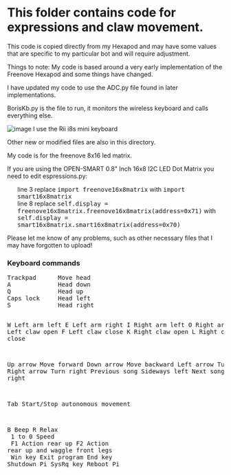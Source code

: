 <h1>This folder contains code for expressions and claw movement.</h1>

This code is copied directly from my Hexapod and may have some values that are specific to my particular bot and will require adjustment.

Things to note:
My code is based around a very early implementation of the Freenove Hexapod and some things have changed.

I have updated my code to use the ADC.py file found in later implementations.

BorisKb.py is the file to run, it monitors the wireless keyboard and calls everything else.

![image](https://github.com/UEA-envsoft/FreenoveBigHexapod/assets/64538329/b358bf63-ae10-4306-9c24-0cde73722713) I use the Rii i8s mini keyboard


Other new or modified files are also in this directory.

My code is for the freenove 8x16 led matrix.

If you are using the OPEN-SMART 0.8" Inch 16x8 I2C LED Dot Matrix you need to edit espressions.py:
<ul>
line 3 replace <tt>import freenove16x8matrix</tt> with <tt>import smart16x8matrix</tt>   <br />
line 8 replace <tt>self.display = freenove16x8matrix.freenove16x8matrix(address=0x71)</tt> with <tt>self.display = smart16x8matrix.smart16x8matrix(address=0x70)</tt>
</ul>

Please let me know of any problems, such as other necessary files that I may have forgotten to upload!

<h3>Keyboard commands</h3>
<pre>
Trackpad      Move head
A             Head down
Q             Head up
Caps lock     Head left
S             Head right  
 
W             Left arm left
E             Left arm right
I             Right arm left
O             Right arm right
D             Left claw open
F             Left claw close
K             Right claw open
L             Right claw close
 
Up arrow      Move forward
Down arrow    Move backward
Left arrow    Turn left
Right arrow   Turn right 
Previous song Sideways left
Next song     Sideways right
 
Tab           Start/Stop autonomous movement
 
B             Beep
R             Relax
<br />
1 to 0        Speed
<br />
F1            Action rear up
F2            Action rear up and waggle front legs
<br />
Win key       Exit program
End key       Shutdown Pi
SysRq key     Reboot Pi
</pre>
